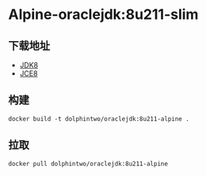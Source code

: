 # Alpine-oraclejdk:8u211-slim

## 下载地址

- [JDK8](https://oracle.com/technetwork/java/javase/downloads/jdk8-downloads-2133151.html)
- [JCE8](https://www.oracle.com/technetwork/java/javase/downloads/jce8-download-2133166.html)

## 构建

```shell
docker build -t dolphintwo/oraclejdk:8u211-alpine .
```

## 拉取

```shell
docker pull dolphintwo/oraclejdk:8u211-alpine
```